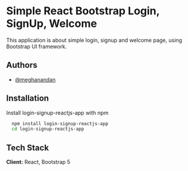 # Simple React Bootstrap Login, SignUp, Welcome

This application is about simple login, signup and welcome page, using Bootstrap UI framework.

## Authors

- [@meghanandan](https://github.com/meghanandan)

## Installation

Install login-signup-reactjs-app with npm

```bash
  npm install login-signup-reactjs-app
  cd login-signup-reactjs-app
```


## Tech Stack

**Client:** React, Bootstrap 5
